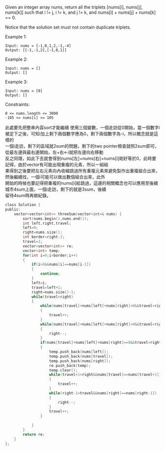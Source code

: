 Given an integer array nums, return all the triplets [nums[i], nums[j], nums[k]] such that i != j, i != k, and j != k, and nums[i] + nums[j] + nums[k] == 0.

Notice that the solution set must not contain duplicate triplets.

 

Example 1:
```
Input: nums = [-1,0,1,2,-1,-4]
Output: [[-1,-1,2],[-1,0,1]]
```
Example 2:
```
Input: nums = []
Output: []
```
Example 3:
```
Input: nums = [0]
Output: []
 ```

Constraints:

```0 <= nums.length <= 3000```  
```-105 <= nums[i] <= 105```

此處要先把整串內容sort才能繼續
使用三個變數，一個走訪從0開始，當一個數字i被定下之後，可知i加上剩下兩個數字應為0，剩下兩個數字為-i，所以概念就是這樣的  
一個i走訪，剩下的區域就2sum的問題，剩下的two pointer檢查就照2sum即可，從最左邊與最右邊開始，左+右<-i就把左邊向右移動  
反之同理，如此下去就會得到nums[左]+nums[右]+nums[i]剛好等於0，此時要記得，由於vector有可能出現重複的元素，所以一組結  
果得到之後要把左右元素向內收縮跳過所有重複元素來避免製作出重複組合出來，然後繼續找，一個i可能可以做出數個組合出來，此外  
開始的時候也要記得把重複的nums[i]給跳過，這邊的相關概念也可以應用至後續城市4sum上面，一個i走訪，剩下的就是3sum，後續  
留待4sum時再做紀錄。

```c
class Solution {
public:
    vector<vector<int>> threeSum(vector<int>& nums) {
        sort(nums.begin(),nums.end());
        int left,right,travel;
        left=0;
        right=nums.size();
        int border=right-2;
        travel=1;
        vector<vector<int>> re;
        vector<int> temp;
        for(int i=0;i<border;i++)
        {
            if(i>0&&nums[i]==nums[i-1])
            {
                continue;
            }
            left=i;
            travel=left+1;
            right=nums.size()-1;
            while(travel<right)
            {
                while(nums[travel]+nums[left]+nums[right]<0&&travel<right)
                {
                    travel++;
                }
                while(nums[travel]+nums[left]+nums[right]>0&&travel<right)
                {
                    right--;
                }
                if(nums[travel]+nums[left]+nums[right]==0&&travel<right)
                {
                    temp.push_back(nums[left]);
                    temp.push_back(nums[travel]);
                    temp.push_back(nums[right]);
                    re.push_back(temp);
                    temp.clear();
                    while(travel+1<right&&nums[travel]==nums[travel+1])
                    {
                        travel++;
                    }
                    while(right-1>travel&&nums[right]==nums[right-1])
                    {
                        right--;
                    }
                    travel++;
                }
                
            }
        }
        return re;
    }
};
```
